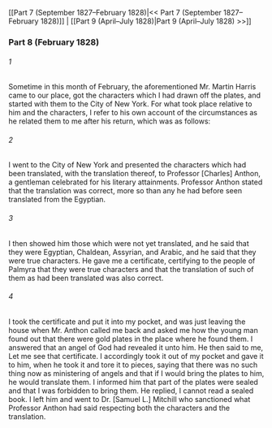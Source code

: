 [[Part 7 (September 1827–February 1828)|<< Part 7 (September 1827–February 1828)]]  |  [[Part 9 (April–July 1828)|Part 9 (April–July 1828) >>]]

### Part 8 (February 1828)
###### 1
Sometime in this month of February, the aforementioned Mr. Martin Harris came to our place, got the characters which I had drawn off the plates, and started with them to the City of New York. For what took place relative to him and the characters, I refer to his own account of the circumstances as he related them to me after his return, which was as follows:

###### 2
I went to the City of New York and presented the characters which had been translated, with the translation thereof, to Professor [Charles] Anthon, a gentleman celebrated for his literary attainments. Professor Anthon stated that the translation was correct, more so than any he had before seen translated from the Egyptian.

###### 3
I then showed him those which were not yet translated, and he said that they were Egyptian, Chaldean, Assyrian, and Arabic, and he said that they were true characters. He gave me a certificate, certifying to the people of Palmyra that they were true characters and that the translation of such of them as had been translated was also correct.

###### 4
I took the certificate and put it into my pocket, and was just leaving the house when Mr. Anthon called me back and asked me how the young man found out that there were gold plates in the place where he found them. I answered that an angel of God had revealed it unto him. He then said to me, Let me see that certificate. I accordingly took it out of my pocket and gave it to him, when he took it and tore it to pieces, saying that there was no such thing now as ministering of angels and that if I would bring the plates to him, he would translate them. I informed him that part of the plates were sealed and that I was forbidden to bring them. He replied, I cannot read a sealed book. I left him and went to Dr. [Samuel L.] Mitchill who sanctioned what Professor Anthon had said respecting both the characters and the translation.